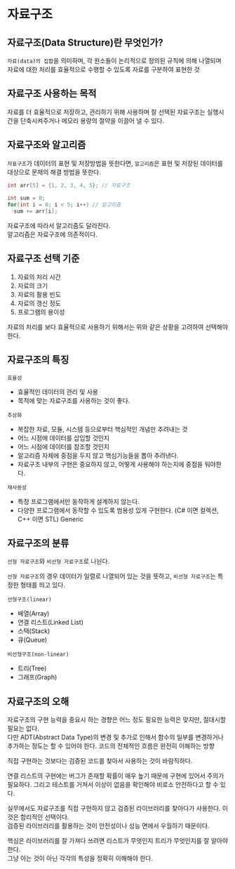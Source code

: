 # 자료구조

## 자료구조(Data Structure)란 무엇인가?
`자료(data)의 집합`을 의미하며, 각 원소들이 논리적으로 정의된 규칙에 의해 나열되며 자료에 대한 처리를 효율적으로 수행할 수 있도록 자료를 구분하여 표현한 것

## 자료구조 사용하는 목적
자료를 더 효율적으로 저장하고, 관리하기 위해 사용하며 잘 선택된 자료구조는 실행시간을 단축시켜주거나 메모리 용량의 절약을 이끌어 낼 수 있다.

## 자료구조와 알고리즘
`자표구조`가 데이터의 표현 및 저장방법을 뜻한다면, `알고리즘`은 표현 및 저장된 데이터를 대상으로 문제의 해결 방법을 뜻한다.

```cpp
int arr[5] = {1, 2, 3, 4, 5}; // 자료구조
 
int sum = 0;
for(int i = 0; i < 5; i++) // 알고리즘
  sum += arr[i];
```

자료구조에 따라서 알고리즘도 달라진다.<br>
알고리즘은 자료구조에 의존적이다.

## 자료구조 선택 기준
1. 자료의 처리 시간
2. 자료의 크기
3. 자료의 활용 빈도
4. 자료의 갱신 정도
5. 프로그램의 용이성

자료의 처리를 보다 효율적으로 사용하기 위해서는 위와 같은 상황을 고려하여 선택해야 한다.

## 자료구조의 특징
`효율성`
- 효율적인 데이터의 관리 및 사용
- 목적에 맞는 자료구조를 사용하는 것이 좋다.

`추상화`
- 복잡한 자료, 모듈, 시스템 등으로부터 핵심적인 개념만 추려내는 것
- 어느 시점에 데이터를 삽입할 것인지
- 어느 시점에 데이터를 참조할 것인지
- 알고리즘 자체에 중점을 두지 않고 핵심기능들을 뽑아 추려낸다.
- 자료구조 내부의 구현은 중요하지 않고, 어떻게 사용해야 하는지에 중점을 둬야한다.

`재사용성`
- 특정 프로그램에서만 동작하게 설계하지 않는다.
- 다양한 프로그램에서 동작할 수 있도록 범용성 있게 구현한다. (C# 이면 컬렉션, C++ 이면 STL) Generic

## 자료구조의 분류
`선형 자료구조`와 `비선형 자료구조`로 나뉜다.

`선형 자료구조`의 경우 데이터가 일렬로 나열되어 있는 것을 뜻하고, `비선형 자료구조`는 특정한 형태를 띄고 있다.

`선형구조(linear)`
- 배열(Array)
- 연결 리스트(Linked List)
- 스택(Stack)
- 큐(Queue)

`비선형구조(non-linear)`
- 트리(Tree)
- 그래프(Graph)

## 자료구조의 오해
자료구조의 구현 능력을 중요시 하는 경향은 어느 정도 필요한 능력은 맞지만, 절대시할 필요는 없다. <br>
다만 ADT(Abstract Data Type)의 변경 및 추가로 인해서 함수의 일부를 변경하거나 추가하는 정도는 할 수 있어야 한다. 코드의 전체적인 흐름은 완전히 이해하는 방향

직접 구현하는 것보다는 검증된 코드를 찾아서 사용하는 것이 바람직하다.

연결 리스트의 구현에는 버그가 존재할 확률이 매우 높기 때문에 구현에 있어서 주의가 필요하다. 그리고 테스트를 거쳐서 이상이 없음을 확인해야 비로소 안전하다고 할 수 있다.

실무에서도 자료구조를 직접 구현하지 않고 검증된 라이브러리를 찾아다가 사용한다. 이것은 합리적인 선택이다. <br>
검증된 라이브러리를 활용하는 것이 안전성이나 성능 면에서 우월하기 때문이다. <br>

핵심은 라이브러리를 잘 가져다 쓰려면 리스트가 무엇인지 트리가 무엇인지를 잘 알아야 한다. <br>
그냥 아는 것이 아닌 각각의 특성을 정확히 이해해야 한다.












